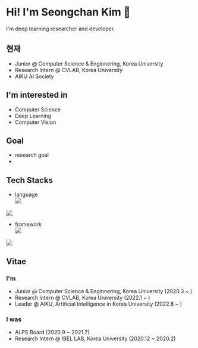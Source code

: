 # Hi! I'm Seongchan Kim 👋

I'm deep learning researcher and developer.

## 현재
- Junior @ Computer Science & Enginnering, Korea University
- Research Intern @ CVLAB, Korea University
- AIKU AI Society

## I'm interested in
- Computer Science
- Deep Learning
- Computer Vision

## Goal
- research goal
- 

## Tech Stacks
- language
<br><img src="https://img.shields.io/badge/python-3776AB?style=flat&logo=python&logoColor=white"/>
<img src="https://img.shields.io/badge/C++-00599C?style=flat&logo=cplusplus&logoColor=white"/>

- framework
<br><img src="https://img.shields.io/badge/pytorch-EE4C2C?style=flat&logo=pytorch&logoColor=white"/>
<img src="https://img.shields.io/badge/pytorch lightning-792EE5?style=flat&logo=pytorch lightning&logoColor=white"/>

## Vitae
### I'm
- Junior @ Computer Science & Enginnering, Korea University (2020.3 ~ )
- Research Intern @ CVLAB, Korea University (2022.1 ~ )
- Leader @ AIKU, Artificial Intelligence in Korea University (2022.8 ~ )
### I was
- ALPS Board (2020.9 ~ 2021.7)
- Research Intern @ IBEL LAB, Korea University (2020.12 ~ 2020.2)